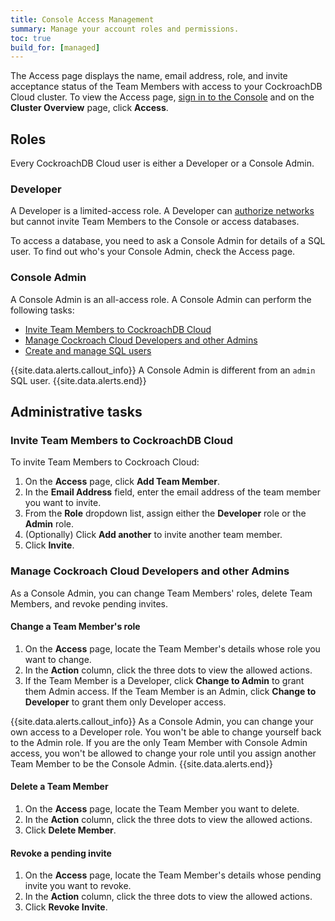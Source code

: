 ```yaml
---
title: Console Access Management
summary: Manage your account roles and permissions.
toc: true
build_for: [managed]
---
```


The Access page displays the name, email address, role, and invite acceptance status of the Team Members with access to your CockroachDB Cloud cluster. To view the Access page, [sign in to the Console](managed-sign-up-for-a-cluster.html#sign-in) and on the **Cluster Overview** page, click **Access**.

<Screenshot here>

## Roles

Every CockroachDB Cloud user is either a Developer or a Console Admin.

### Developer

A Developer is a limited-access role. A Developer can [authorize networks](managed-connect-to-your-cluster.html#step-1-authorize-your-network) but cannot invite Team Members to the Console or access databases.

To access a database, you need to ask a Console Admin for details of a SQL user. To find out who's your Console Admin, check the Access page.

### Console Admin

A Console Admin is an all-access role. A Console Admin can perform the following tasks:

- [Invite Team Members to CockroachDB Cloud](#invite-team-members-to-cockroachdb-cloud)
- [Manage Cockroach Cloud Developers and other Admins](#manage-cockroach-cloud-developers-and-other-admins)
- [Create and manage SQL users](managed-connect-to-your-cluster.html#step-2-create-a-sql-user)

{{site.data.alerts.callout_info}}
A Console Admin is different from an `admin` SQL user.
{{site.data.alerts.end}}

## Administrative tasks

### Invite Team Members to CockroachDB Cloud

To invite Team Members to Cockroach Cloud:

1. On the **Access** page, click **Add Team Member**.
2. In the **Email Address** field, enter the email address of the team member you want to invite.
3. From the **Role** dropdown list, assign either the **Developer** role or the **Admin** role.
4. (Optionally) Click **Add another** to invite another team member.
4. Click **Invite**.

### Manage Cockroach Cloud Developers and other Admins

As a Console Admin, you can change Team Members' roles, delete Team Members, and revoke pending invites.

#### Change a Team Member's role

1. On the **Access** page, locate the Team Member's details whose role you want to change.
2. In the **Action** column, click the three dots to view the allowed actions.
3. If the Team Member is a Developer, click **Change to Admin** to grant them Admin access. If the Team Member is an Admin, click **Change to Developer** to grant them only Developer access.

{{site.data.alerts.callout_info}}
As a Console Admin, you can change your own access to a Developer role. You won't be able to change yourself back to the Admin role. If you are the only Team Member with Console Admin access, you won't be allowed to change your role until you assign another Team Member to be the Console Admin.
{{site.data.alerts.end}}

#### Delete a Team Member

1. On the **Access** page, locate the Team Member you want to delete.
2. In the **Action** column, click the three dots to view the allowed actions.
3. Click **Delete Member**.

#### Revoke a pending invite

1. On the **Access** page, locate the Team Member's details whose pending invite you want to revoke.
2. In the **Action** column, click the three dots to view the allowed actions.
3. Click **Revoke Invite**.
